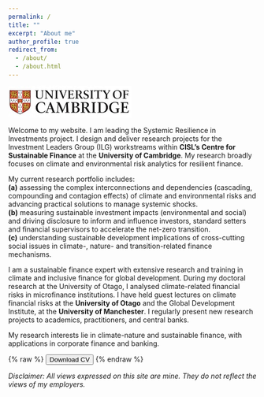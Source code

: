 ```yaml
---
permalink: /
title: ""
excerpt: "About me"
author_profile: true
redirect_from: 
  - /about/
  - /about.html
---
```

![](../images/cam_logo.jpg)

Welcome to my website. I am leading the Systemic Resilience in Investments project. I design and deliver research projects for the Investment Leaders Group (ILG) workstreams within **CISL’s Centre for Sustainable Finance** at the **University of Cambridge**. My research broadly focuses on climate and environmental risk analytics for resilient finance.

My current research portfolio includes:\
**(a)** assessing the complex interconnections and dependencies (cascading, compounding and contagion effects) of climate and environmental risks and advancing practical solutions to manage systemic shocks.\
**(b)** measuring sustainable investment impacts (environmental and social) and driving disclosure to inform and influence investors, standard setters and financial supervisors to accelerate the net-zero transition.\
**(c)** understanding sustainable development implications of cross-cutting social issues in climate-, nature- and transition-related finance mechanisms.

I am a sustainable finance expert with extensive research and training in climate and inclusive finance for global development. During my doctoral research at the University of Otago, I analysed climate-related financial risks in microfinance institutions. I have held guest lectures on climate financial risks at the **University of Otago** and the Global Development Institute, at the **University of Manchester**. I regularly present new research projects to academics, practitioners, and central banks.

My research interests lie in climate-nature and sustainable finance, with applications in corporate finance and banking.

{% raw %}
<button onclick="window.open('/files/IFTEKHAR_CV.pdf')">Download CV</button>
{% endraw %}

*Disclaimer: All views expressed on this site are mine. They do not reflect the views of my employers.*
